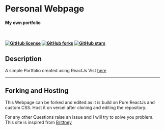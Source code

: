 <p align="center"> 
  
<br>
<h1>Personal Webpage</h1><h4>My own portfolio<h4>
<br>

[![GitHub license](https://img.shields.io/github/license/DivyaKumarBaid/Personal-Site?color=e63946&logo=Big%20Cartel&logoColor=white&style=for-the-badge)](https://github.com/DivyaKumarBaid/Personal-Site/blob/main/LICENSE.md) [![GitHub forks](https://img.shields.io/github/forks/DivyaKumarBaid/Personal-Site?logo=JFrog%20Bintray&logoColor=white&style=for-the-badge)](https://github.com/DivyaKumarBaid/Personal-Site/network) [![GitHub stars](https://img.shields.io/github/stars/DivyaKumarBaid/Personal-Site?color=%23ffcb77&logo=Apache%20Spark&logoColor=yellow&style=for-the-badge)](https://github.com/DivyaKumarBaid/Personal-Site/stargazers)

</p>

## Description

A simple Portfolio created using ReactJs
Vist [here](https://divyakrbaid-tech-divyakumarbaid.vercel.app/)

---

## Forking and Hosting

This Webpage can be forked and edited as it is build on Pure ReactJs and custom CSS.
Host it on vercel after cloning and editing the repository.


For any other Questions raise an issue and I will try to solve you problem.
This site is inspired from [Brittney](https://brittanychiang.com/#contact)